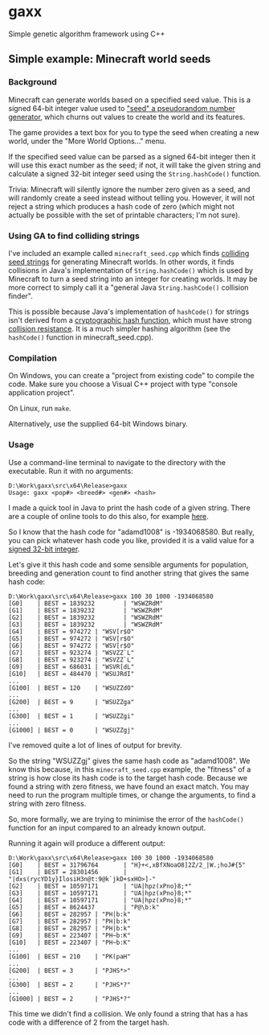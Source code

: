 # gaxx

Simple genetic algorithm framework using C++

## Simple example: Minecraft world seeds

### Background

Minecraft can generate worlds based on a specified seed value. This is a signed 64-bit integer value used to ["seed" a pseudorandom number generator](https://en.wikipedia.org/wiki/Random_seed), which churns out values to create the world and its features.

The game provides a text box for you to type the seed when creating a new world, under the "More World Options..." menu.

If the specified seed value can be parsed as a signed 64-bit integer then it will use this exact number as the seed; if not, it will take the given string and calculate a signed 32-bit integer seed using the `String.hashCode()` function.

Trivia: Minecraft will silently ignore the number zero given as a seed, and will randomly create a seed instead without telling you. However, it will not reject a string which produces a hash code of zero (which might not actually be possible with the set of printable characters; I'm not sure).

### Using GA to find colliding strings

I've included an example called `minecraft_seed.cpp` which finds [colliding seed strings](https://en.wikipedia.org/wiki/Collision_(computer_science)) for generating Minecraft worlds. In other words, it finds collisions in Java's implementation of `String.hashCode()` which is used by Minecraft to turn a seed string into an integer for creating worlds. It may be more correct to simply call it a "general Java `String.hashCode()` collision finder".

This is possible because Java's implementation of `hashCode()` for strings isn't derived from a [cryptographic hash function](https://en.wikipedia.org/wiki/Cryptographic_hash_function), which must have strong [collision resistance](https://en.wikipedia.org/wiki/Collision_resistance). It is a much simpler hashing algorithm (see the `hashCode()` function in minecraft_seed.cpp).

### Compilation

On Windows, you can create a "project from existing code" to compile the code. Make sure you choose a Visual C++ project with type "console application project".

On Linux, run `make`.

Alternatively, use the supplied 64-bit Windows binary.

### Usage

Use a command-line terminal to navigate to the directory with the executable. Run it with no arguments:

```
D:\Work\gaxx\src\x64\Release>gaxx
Usage: gaxx <pop#> <breed#> <gen#> <hash>
```

I made a quick tool in Java to print the hash code of a given string. There are a couple of online tools to do this also, for example [here](http://jsfiddle.net/Ciul/w42en/).

So I know that the hash code for "adamd1008" is -1934068580. But really, you can pick whatever hash code you like, provided it is a valid value for a [signed 32-bit integer](https://en.wikipedia.org/wiki/Integer_(computer_science)#Common_integral_data_types).

Let's give it this hash code and some sensible arguments for population, breeding and generation count to find another string that gives the same hash code:

```
D:\Work\gaxx\src\x64\Release>gaxx 100 30 1000 -1934068580
[G0]    | BEST = 1839232        | "WSWZRdM"
[G1]    | BEST = 1839232        | "WSWZRdM"
[G2]    | BEST = 1839232        | "WSWZRdM"
[G3]    | BEST = 1839232        | "WSWZRdM"
[G4]    | BEST = 974272 | "WSV[r$O"
[G5]    | BEST = 974272 | "WSV[r$O"
[G6]    | BEST = 974272 | "WSV[r$O"
[G7]    | BEST = 923274 | "WSVZZ`L"
[G8]    | BEST = 923274 | "WSVZZ`L"
[G9]    | BEST = 686031 | "WSVR[dL"
[G10]   | BEST = 484470 | "WSUJRdI"
...
[G100]  | BEST = 120    | "WSUZZdO"
...
[G200]  | BEST = 9      | "WSUZZga"
...
[G300]  | BEST = 1      | "WSUZZgi"
...
[G1000] | BEST = 0      | "WSUZZgj"
```

I've removed quite a lot of lines of output for brevity.

So the string "WSUZZgj" gives the same hash code as "adamd1008". We know this because, in this `minecraft_seed.cpp` example, the "fitness" of a string is how close its hash code is to the target hash code. Because we found a string with zero fitness, we have found an exact match. You may need to run the program multiple times, or change the arguments, to find a string with zero fitness.

So, more formally, we are trying to minimise the error of the `hashCode()` function for an input compared to an already known output.

Running it again will produce a different output:

```
D:\Work\gaxx\src\x64\Release>gaxx 100 30 1000 -1934068580
[G0]    | BEST = 31796764       | "H}+<,xBfXNoaO8]2Z/2_|W.;hoJ#{5"
[G1]    | BEST = 28301456       | "|dxs(rycYD1y}IlosiH3n@t:9@k`jkD+sxHO>]-"
[G2]    | BEST = 10597171       | "UA|hpz(xPno}8;*"
[G3]    | BEST = 10597171       | "UA|hpz(xPno}8;*"
[G4]    | BEST = 10597171       | "UA|hpz(xPno}8;*"
[G5]    | BEST = 8624437        | "P@\b:k"
[G6]    | BEST = 282957 | "PH|b:k"
[G7]    | BEST = 282957 | "PH|b:k"
[G8]    | BEST = 282957 | "PH|b:k"
[G9]    | BEST = 223407 | "PH~b:K"
[G10]   | BEST = 223407 | "PH~b:K"
...
[G100]  | BEST = 210	| "PK(paH"
...
[G200]  | BEST = 3      | "PJHS*>"
...
[G300]  | BEST = 2      | "PJHS*?"
...
[G1000] | BEST = 2      | "PJHS*?"
```

This time we didn't find a collision. We only found a string that has a has code with a difference of 2 from the target hash.
